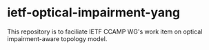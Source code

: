 # ietf-optical-impairment-yang
This repository is to faciliate IETF CCAMP WG's work item on optical impairment-aware topology model. 
